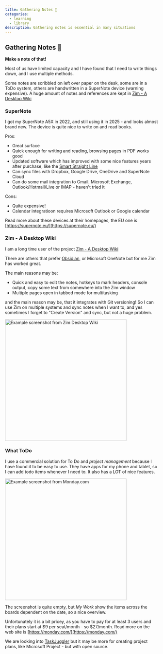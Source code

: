```yaml
---
title: Gathering Notes 🌱
categories:
  - learning
  - library
description: Gathering notes is essential in many situations
---
```



## Gathering Notes 🌱

**Make a note of that!**

Most of us have limited capacity and I have found that I need to write things down, and I use multiple methods.

Some notes are scribbled on left over paper on the desk, some are in a ToDo system, others are handwritten in a SuperNote device (warning expensive). A huge amount of notes and references are kept in [Zim - A Desktop Wiki](https://zim-wiki.org/)



### SuperNote

I got my SuperNote A5X in 2022, and still using it in 2025 - and looks almost brand new. The device is quite nice to write on and read books.

Pros:
* Great surface
* Quick enough for writing and reading, browsing pages in PDF works good
* Updated software which has improved with some nice features years after purchase, like the [Smart Straight Line](https://supernote.com/blogs/supernote-blog/introducing-the-smart-straight-line-feature-and-smoother-handwriting-strokes)
* Can sync files with Dropbox, Google Drive, OneDrive and SuperNote Cloud
* Can do some mail integration to Gmail, Microsoft Exchange, Outlook/Hotmail/Live or IMAP - haven't tried it

Cons:
* Quite expensive!
* Calendar integratioon requires Microsoft Outlook or Google calendar

Read more about these devices at their homepages, the EU one is [https://supernote.eu/](https://supernote.eu/)

### Zim - A Desktop Wiki  

I am a long time user of the project [Zim - A Desktop Wiki](https://zim-wiki.org/)

There are others that prefer [Obsidian](https://obsidian.md/), or Microsoft OneNote but for me Zim has worked great.

The main reasons may be:

* Quick and easy to edit the notes, hotkeys to mark headers, console output, copy some text from somewhere into the Zim window
* Multiple pages open in tabbed mode for multitasking

and the main reason may be, that it integrates with Git versioning! So I can use Zim on multiple systems and sync notes when I want to, and yes sometimes I forget to "Create Version" and sync, but not a huge problem.

<img width=400px alt="Example screenshot from Zim Desktop Wiki" src="{{ site.baseurl }}/assets/zim-wiki.png"/>


### What ToDo

I use a commercial solution for To Do and *project management* because I have found it to be easy to use. They have apps for my phone and tablet, so I can add todo items whenever I need to. It also has a LOT of nice features.


<img width=400px alt="Example screenshot from Monday.com" src="{{ site.baseurl }}/assets/monday-com.png"/>

The screenshot is quite empty, but *My Work* show the items across the boards dependent on the date, so a nice overview.

Unfortunately it is a bit pricey, as you have to pay for at least 3 users and their plans start at $9 per seat/month - so $27/month. Read more on the web site is [https://monday.com/](https://monday.com/)

We are looking into [TaskJuggler](https://github.com/taskjuggler/TaskJuggler) but it may be more for creating project plans, like Microsoft Project - but with open source.
